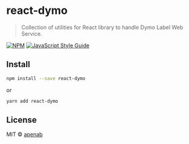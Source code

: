 # react-dymo

> Collection of utilities for React library to handle Dymo Label Web Service.

[![NPM](https://img.shields.io/npm/v/react-dymo.svg)](https://www.npmjs.com/package/react-dymo) [![JavaScript Style Guide](https://img.shields.io/badge/code_style-standard-brightgreen.svg)](https://standardjs.com)

## Install

```bash
npm install --save react-dymo
```

or

```bash
yarn add react-dymo
```

## License

MIT © [apenab](https://github.com/apenab)
